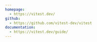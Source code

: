 ```yaml
---
homepage:
  - https://vitest.dev/
github:
  - https://github.com/vitest-dev/vitest
documentation:
  - https://vitest.dev/guide/
---
```

